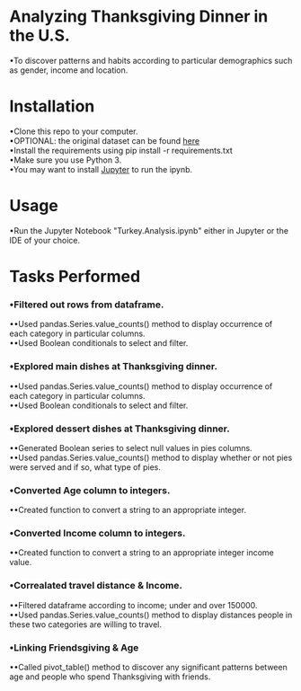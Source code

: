# Analyzing Thanksgiving Dinner in the U.S.
•To discover patterns and habits according to particular demographics such as gender, income and location.

# Installation
•Clone this repo to your computer.  
•OPTIONAL: the original dataset can be found [here](https://github.com/fivethirtyeight/data/tree/master/thanksgiving-2015)  
•Install the requirements using pip install -r requirements.txt  
•Make sure you use Python 3.  
•You may want to install [Jupyter](http://jupyter.org/install) to run the ipynb.

# Usage
•Run the Jupyter Notebook "Turkey.Analysis.ipynb" either in Jupyter or the IDE of your choice.

# Tasks Performed
### •Filtered out rows from dataframe.
••Used pandas.Series.value_counts() method to display occurrence of each category in particular columns.  
••Used Boolean conditionals to select and filter.
### •Explored main dishes at Thanksgiving dinner.
••Used pandas.Series.value_counts() method to display occurrence of each category in particular columns.  
••Used Boolean conditionals to select and filter.
### •Explored dessert dishes at Thanksgiving dinner.
••Generated Boolean series to select null values in pies columns.  
••Used pandas.Series.value_counts() method to display whether or not pies were served and if so, what type of pies.
### •Converted Age column to integers.
••Created function to convert a string to an appropriate integer. 
### •Converted Income column to integers.
••Created function to convert a string to an appropriate integer income value.
### •Correalated travel distance & Income.
••Filtered dataframe according to income; under and over 150000.  
••Used pandas.Series.value_counts() method to display distances people in these two categories are willing to travel.
### •Linking Friendsgiving & Age
••Called pivot_table() method to discover any significant patterns between age and people who spend Thanksgiving with friends.
